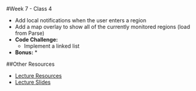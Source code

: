 #Week 7 - Class 4
* Add local notifications when the user enters a region
* Add a map overlay to show all of the currently monitored regions (load from Parse)
* **Code Challenge:** 
	* Implement a linked list
* **Bonus:** 
	* 

##Other Resources
* [Lecture Resources](lecture/)
* [Lecture Slides]()